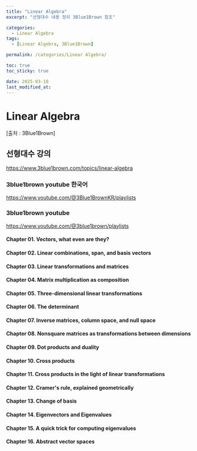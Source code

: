 ```yaml
---
title: "Linear Algebra"
excerpt: "선형대수 내용 정리 3Blue1Brown 참조"

categories:
  - Linear Algebra
tags:
  - [Linear Algebra, 3Blue1Brown]

permalink: /categories/Linear Algebra/

toc: true
toc_sticky: true

date: 2025-03-10
last_modified_at:
---
```


# Linear Algebra
[출처 : 3Blue1Brown]


## 선형대수 강의
<https://www.3blue1brown.com/topics/linear-algebra>
### 3blue1brown youtube 한국어
<https://www.youtube.com/@3Blue1BrownKR/playlists>
### 3blue1brown youtube
<https://www.youtube.com/@3blue1brown/playlists>



#### Chapter 01. Vectors, what even are they?

#### Chapter 02. Linear combinations, span, and basis vectors

#### Chapter 03. Linear transformations and matrices

#### Chapter 04. Matrix multiplication as composition

#### Chapter 05. Three-dimensional linear transformations

#### Chapter 06. The determinant

#### Chapter 07. Inverse matrices, column space, and null space

#### Chapter 08. Nonsquare matrices as transformations between dimensions

#### Chapter 09. Dot products and duality

#### Chapter 10. Cross products

#### Chapter 11. Cross products in the light of linear transformations

#### Chapter 12. Cramer's rule, explained geometrically

#### Chapter 13. Change of basis

#### Chapter 14. Eigenvectors and Eigenvalues

#### Chapter 15. A quick trick for computing eigenvalues

#### Chapter 16. Abstract vector spaces
